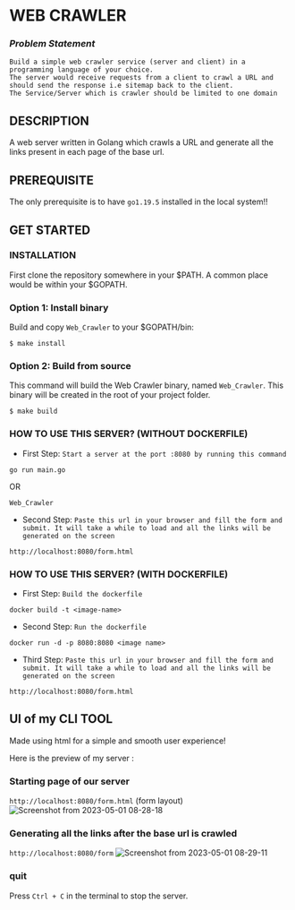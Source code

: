 # WEB CRAWLER

### _Problem Statement_
```
Build a simple web crawler service (server and client) in a programming language of your choice. 
The server would receive requests from a client to crawl a URL and should send the response i.e sitemap back to the client. 
The Service/Server which is crawler should be limited to one domain 
```

## DESCRIPTION

A web server written in Golang which crawls a URL and generate all the links present in each page of the base url. 

## PREREQUISITE

The only prerequisite is to have `go1.19.5` installed in the local system!!


## GET STARTED 

### INSTALLATION
First clone the repository somewhere in your $PATH. A common place would be within your $GOPATH. 

### Option 1: Install binary

Build and copy `Web_Crawler` to your $GOPATH/bin:

```
$ make install
```
### Option 2: Build from source

This command will build the Web Crawler binary, named `Web_Crawler`. This binary will be created in the root of your project folder.

```
$ make build
```

### HOW TO USE THIS SERVER? (WITHOUT DOCKERFILE)
* First Step: `Start a server at the port :8080 by running this command`
```
go run main.go 
```
OR 
```
Web_Crawler
```

* Second Step: `Paste this url in your browser and fill the form and submit. It will take a while to load and all the links will be generated on the screen`
```
http://localhost:8080/form.html
```
### HOW TO USE THIS SERVER? (WITH DOCKERFILE)
* First Step: `Build the dockerfile`
```
docker build -t <image-name>
```
* Second Step: `Run the dockerfile`
```
docker run -d -p 8080:8080 <image name>
```
* Third Step: `Paste this url in your browser and fill the form and submit. It will take a while to load and all the links will be generated on the screen`
```
http://localhost:8080/form.html
```

## UI of my CLI TOOL

Made using html for a simple and smooth user experience!

Here is the preview of my server :
### Starting page of our server 
`http://localhost:8080/form.html` (form layout)
![Screenshot from 2023-05-01 08-28-18](https://user-images.githubusercontent.com/73513838/235395539-94ebee98-dbc7-4550-a328-a9437f9b6c2c.png)

### Generating all the links after the base url is crawled 
`http://localhost:8080/form`
![Screenshot from 2023-05-01 08-29-11](https://user-images.githubusercontent.com/73513838/235395560-523d1cc4-f8a0-406a-a472-b944752599bc.png)

### quit
Press ` Ctrl + C ` in the terminal to stop the server.
